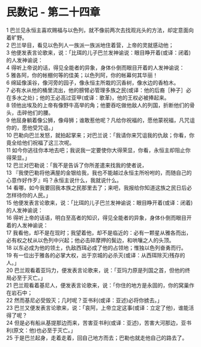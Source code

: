 # 民数记 - 第二十四章
  
 1 巴兰见永恒主喜欢赐福与以色列，就不像前两次去找观兆头的方法，却定意面向着旷野。  
 2 巴兰举目，看见以色列人一族派一族派地住着营，上帝的灵就感动他；  
 3 他便发表言论歌来，说：「比珥的儿子巴兰发神谕说：眼目睁开着(或译：闭着)的人发神谕说：  
 4 得听上帝说的话，得见全能者的异象，身体仆倒而眼目开着的人发神谕说：  
 5 雅各阿，你的帐棚何等的佳美；以色列阿，你的帐幕何其华丽！  
 6 绵延像溪谷，像河旁的园子，像永恒主所栽的沉香树，像水边的香柏木。  
 7 必有水从他的桶里流出，他的膀臂必管理多族之民(或译：他的后裔［种子］必在多水之处)；他的王必高过亚甲(或译：歌革)，他的王权必被捧起来。  
 8 领他出埃及的上帝有像野牛高举的角；他要吞吃做他敌人的列国，折断他们的骨头，击碎他们的腰。  
 9 他屈身躺着像公狮，像母狮；谁敢惹他呢？凡给你祝福的，愿他蒙祝福，凡咒诅你的，愿他受咒诅。」  
 10 巴勒向巴兰发怒，就拍起掌来；对巴兰说：「我请你来咒诅我的仇敌；你看，你竟全给他们祝福了这三次呢。  
 11 如今你逃往你本地去吧；我说我一定要使你大得荣显，你看，永恒主却阻止你得荣显。」  
 12 巴兰对巴勒说：「我不是告诉了你所差遣来找我的使者说，  
 13 『我使巴勒将他满屋的金银给我，我也不能越过永恒主所吩咐的，而随自己的心意作好作歹』吗？永恒主说什么，我就说什么。  
 14 看哪，如今我要回我本族之民那里去了；来吧，我报给你知道这族之民日后必怎样待你的人民。」  
 15 他便发表言论歌来，说：「比珥的儿子巴兰发神谕说：眼目睁开着(或译：闭着)的人发神谕说：  
 16 得听上帝的话语，明白至高者的知识，得见全能者的异象，身体仆倒而眼目开着的人发神谕说：  
 17 我看他，却不是在现时；我望着他，却不是临近的：必有一颗星从雅各而出，必有权之杖从以色列中兴起；他必击碎摩押的鬓边，和哄嚷之人的头顶。  
 18 以东必成为他的领土，仇敌西珥必成了他的占领地；惟独以色列奋勇而行。  
 19 有一位出于雅各的必掌大权，出于京城的必杀灭(或译：从西珥除灭)残存的人。」  
 20 巴兰观看着亚玛力，便发表言论歌来，说：「亚玛力原是列国之首，但他的终局必至于灭亡。」  
 21 巴兰观看着基尼人，便发表言论歌来，说：「你住的地方是永固的，你的窝巢作在岩石中；  
 22 然而基尼必受毁灭；几时呢？亚书利(或译：亚述)必将你掳去。」  
 23 巴兰又便发表言论歌来，说：「哀阿，上帝立定这事(或译：立定了他)，谁能活得了呢？  
 24 但是必有船从基提那边而来，苦害亚书利(或译：亚述)，苦害大河那边，亚书利(原文：他)也必至于灭亡。」  
 25 于是巴兰起身，走着走着，回自己地方而去；巴勒也就走他自己的路去了。